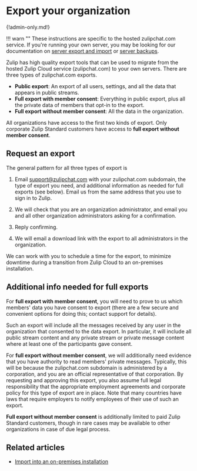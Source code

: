 # Export your organization

{!admin-only.md!}

!!! warn ""
    These instructions are specific to the hosted zulipchat.com service.
    If you're running your own server, you may be looking for our
    documentation on [server export and import][export-and-import] or
    [server backups][production-backups].

Zulip has high quality export tools that can be used to migrate from the
hosted Zulip Cloud service (zulipchat.com) to your own servers. There are
three types of zulipchat.com exports.

* **Public export**: An export of all users, settings, and all the data that
  appears in public streams.
* **Full export with member consent**: Everything in public export, plus all
  the private data of members that opt-in to the export.
* **Full export without member consent**: All the data in the organization.

All organizations have access to the first two kinds of export. Only corporate
Zulip Standard customers have access to **full export without member consent**.

## Request an export

The general pattern for all three types of export is

1. Email support@zulipchat.com with your zulipchat.com subdomain, the type
   of export you need, and additional information as needed for full exports
   (see below). Email us from the same address that you use to sign in
   to Zulip.

2. We will check that you are an organization administrator, and email you
   and all other organization administrators asking for a confirmation.

3. Reply confirming.

4. We will email a download link with the export to all administrators in
   the organization.

We can work with you to schedule a time for the export, to minimize downtime
during a transition from Zulip Cloud to an on-premises installation.

## Additional info needed for full exports

For **full export with member consent**, you will need to prove to us
which members' data you have consent to export (there are a few secure
and convenient options for doing this; contact support for details).

Such an export will include all the messages received by any user in
the organization that consented to the data export.  In particular, it
will include all public stream content and any private stream or
private message content where at least one of the participants gave
consent.

For **full export without member consent**, we will additionally need
evidence that you have authority to read members' private
messages. Typically, this will be because the zulipchat.com subdomain
is administered by a corporation, and you are an official
representative of that corporation. By requesting and approving this
export, you also assume full legal responsibility that the appropriate
employment agreements and corporate policy for this type of export are
in place. Note that many countries have laws that require employers to
notify employees of their use of such an export.

**Full export without member consent** is additionally limited to paid
Zulip Standard customers, though in rare cases may be available to
other organizations in case of due legal process.

## Related articles

* [Import into an on-premises installation][export-and-import]

[production-backups]: https://zulip.readthedocs.io/en/stable/production/maintain-secure-upgrade.html#backups
[export-and-import]: https://zulip.readthedocs.io/en/latest/production/export-and-import.html
